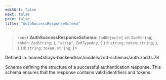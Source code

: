 ```yaml
---
editUrl: false
next: false
prev: false
title: "AuthSuccessResponseSchema"
---
```


> `const` **AuthSuccessResponseSchema**: `ZodObject`\<\{ `id`: `ZodString`; `token`: `ZodString`; \}, `"strip"`, `ZodTypeAny`, \{ `id`: `string`; `token`: `string`; \}, \{ `id`: `string`; `token`: `string`; \}\>

Defined in: home4strays-backend/src/models/zod-schemas/auth.zod.ts:78

Schema defining the structure of a successful authentication response.
This schema ensures that the response contains valid identifiers and tokens.
